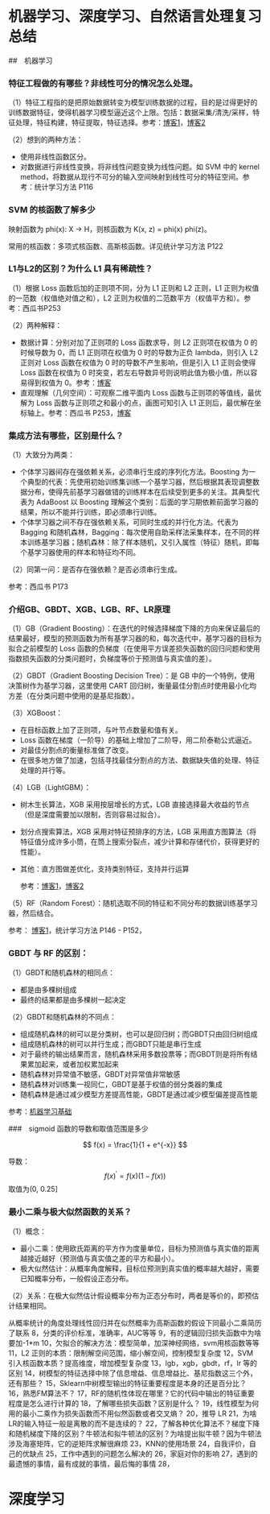 # 机器学习、深度学习、自然语言处理复习总结

##　机器学习

### 特征工程做的有哪些？非线性可分的情况怎么处理。

（1）特征工程指的是把原始数据转变为模型训练数据的过程，目的是过得更好的训练数据特征，使得机器学习模型逼近这个上限。包括：数据采集/清洗/采样，特征处理，特征构建，特征提取，特征选择。参考：[博客1](https://www.cnblogs.com/infaraway/p/8645133.html)，[博客2](https://www.cnblogs.com/wxquare/p/5484636.html)

（2）想到的两种方法：

+ 使用非线性函数区分。
+ 对数据进行非线性变换，将非线性问题变换为线性问题。如 SVM 中的 kernel method，将数据从现行不可分的输入空间映射到线性可分的特征空间。参考：统计学习方法 P116

### SVM 的核函数了解多少

映射函数为 phi(x): X -> H，则核函数为 K(x, z) = phi(x) phi(z)。

常用的核函数：多项式核函数、高斯核函数。详见统计学习方法 P122

### L1与L2的区别？为什么 L1 具有稀疏性？

（1）根据 Loss 函数后加的正则项不同，分为 L1 正则和 L2 正则，L1 正则为权值的一范数（权值绝对值之和），L2 正则为权值的二范数平方（权值平方和）。参考：西瓜书P253

（2）两种解释：

+ 数据计算：分别对加了正则项的 Loss 函数求导，则 L2 正则项在权值为 0 的时候导数为 0，而 L1 正则项在权值为 0 时的导数为正负 lambda，则引入 L2 正则对 Loss 函数在权值为 0 时的导数不产生影响，但是引入 L1 正则会使得 Loss 函数在权值为 0 时突变，若左右导数异号则说明此值为极小值，所以容易得到权值为 0。参考：[博客](https://blog.csdn.net/f156207495/article/details/82794151?utm_source=copy)
+ 直观理解（几何空间）：可观察二维平面内 Loss 函数与正则项的等值线，最优解为 Loss 函数与正则项之和最小的点，画图可知引入 L1 正则后，最优解在坐标轴上。参考：西瓜书 P253，[博客](https://blog.csdn.net/f156207495/article/details/82794151?utm_source=copy)

### 集成方法有哪些，区别是什么？

（1）大致分为两类：

+ 个体学习器间存在强依赖关系，必须串行生成的序列化方法。Boosting 为一个典型的代表：先使用初始训练集训练一个基学习器，然后根据其表现调整数据分布，使得先前基学习器做错的训练样本在后续受到更多的关注。其典型代表为 AdaBoost 以 Boosting 理解这个类别：后面的学习期依赖前面学习器的结果，所以不能并行训练，即必须串行训练。
+ 个体学习器之间不存在强依赖关系，可同时生成的并行化方法。代表为 Bagging 和随机森林，Bagging：每次使用自助采样法采集样本，在不同的样本训练基学习器；随机森林：除了样本随机，又引入属性（特征）随机，即每个基学习器使用的样本和特征均不同。

（2）同第一问：是否存在强依赖？是否必须串行生成。

参考：西瓜书 P173

### 介绍GB、GBDT、XGB、LGB、RF、LR原理

（1）GB（Gradient Boosting）：在迭代的时候选择梯度下降的方向来保证最后的结果最好，模型的预测函数为所有基学习器的和，每次迭代中，基学习器的目标为拟合之前模型的 Loss 函数的负梯度（在使用平方误差损失函数的回归问题和使用指数损失函数的分类问题时，负梯度等价于预测值与真实值的差）。

（2）GBDT（Gradient Boosting Decision Tree）：是 GB 中的一个特例，使用决策树作为基学习器，这里使用 CART 回归树，衡量最佳分割点时使用最小化均方差（在分类问题中使用的是基尼指数）。

（3）XGBoost：

+ 在目标函数上加了正则项，与叶节点数量和值有关。
+ Loss 函数在梯度（一阶导）的基础上增加了二阶导，用二阶泰勒公式逼近。
+ 对最佳分割点的衡量标准做了改变。
+ 在很多地方做了加速，包括寻找最佳分割点的方法、数据缺失值的处理、特征处理的并行等。

（4）LGB（LightGBM）：

+ 树木生长算法，XGB 采用按层增长的方式，LGB 直接选择最大收益的节点（但是深度需要加以限制，否则容易过拟合）。

+ 划分点搜索算法，XGB 采用对特征预排序的方法，LGB 采用直方图算法（将特征值分成许多小筒，在筒上搜索分裂点，减少计算和存储代价，获得更好的性能）。

+ 其他：直方图做差优化，支持类别特征，支持并行运算

  参考：[博客1](https://blog.csdn.net/luanpeng825485697/article/details/80236759)，[博客2](https://blog.csdn.net/huacha__/article/details/81057150)

（5）RF（Random Forest）：随机选取不同的特征和不同分布的数据训练基学习器，然后结合。

参考： [博客1](http://www.cnblogs.com/wxquare/p/5541414.html)，统计学习方法 P146 - P152，

### GBDT 与 RF 的区别：

（1）GBDT和随机森林的相同点：

+ 都是由多棵树组成
+ 最终的结果都是由多棵树一起决定

（2）GBDT和随机森林的不同点：

+ 组成随机森林的树可以是分类树，也可以是回归树；而GBDT只由回归树组成
+ 组成随机森林的树可以并行生成；而GBDT只能是串行生成
+ 对于最终的输出结果而言，随机森林采用多数投票等；而GBDT则是将所有结果累加起来，或者加权累加起来
+ 随机森林对异常值不敏感，GBDT对异常值非常敏感
+ 随机森林对训练集一视同仁，GBDT是基于权值的弱分类器的集成
+ 随机森林是通过减少模型方差提高性能，GBDT是通过减少模型偏差提高性能

参考：[机器学习基础](https://github.com/scutan90/DeepLearning-500-questions/blob/master/ch02_%E6%9C%BA%E5%99%A8%E5%AD%A6%E4%B9%A0%E5%9F%BA%E7%A1%80/%E7%AC%AC%E4%BA%8C%E7%AB%A0_%E6%9C%BA%E5%99%A8%E5%AD%A6%E4%B9%A0%E5%9F%BA%E7%A1%80.md)

###　sigmoid 函数的导数和取值范围是多少

$$
f(x) = \frac{1}{1 + e^{-x}}
$$

导数：
$$
f(x)^{'} = f(x)(1 - f(x))
$$
取值为(0, 0.25]



### 最小二乘与极大似然函数的关系？

（1）概念：

+ 最小二乘：使用欧氏距离的平方作为度量单位，目标为预测值与真实值的距离越接近越好（预测值与真实值之差的平方和最小）。
+ 极大似然估计：从概率角度解释，目标位预测到真实值的概率越大越好，需要已知概率分布，一般假设正态分布。

（2）关系：在极大似然估计假设概率分布为正态分布时，两者是等价的，即预估计结果相同。

从概率统计的角度处理线性回归并在似然概率为高斯函数的假设下同最小二乘简历了联系
8，分类的评价标准，准确率，AUC等等
9，有的逻辑回归损失函数中为啥要加-1*m
10，欠拟合的解决方法：模型简单，加深神经网络，svm用核函数等等
11，L2 正则的本质：限制解空间范围，缩小解空间，控制模型复杂度
12，SVM 引入核函数本质？提高维度，增加模型复杂度
13，lgb，xgb，gbdt，rf，lr 等的区别
14，树模型的特征选择中除了信息增益、信息增益比、基尼指数这三个外，还有那些？
15，Sklearn中树模型输出的特征重要程度是本身的还是百分比？
16，熟悉FM算法不？
17，RF的随机性体现在哪里？它的代码中输出的特征重要程度是怎么进行计算的
18，了解哪些损失函数？区别是什么？
19，线性模型为何用的最小二乘作为损失函数而不用似然函数或者交叉熵？
20，推导 LR
21，为啥LR的输入特征一般是离散的而不是连续的？
22，了解各种优化算法不？梯度下降和随机梯度下降的区别？牛顿法和拟牛顿法的区别？为啥提出拟牛顿？因为牛顿法涉及海塞矩阵，它的逆矩阵求解很麻烦
23，KNN的使用场景
24，自我评价，自己的优缺点
25，工作中遇到的问题怎么解决的
26，家庭对你的影响
27，遇到的最遗憾的事情，最有成就的事情，最后悔的事情
28，





# 深度学习

